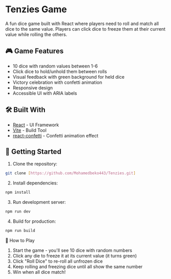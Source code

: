 # Tenzies Game

A fun dice game built with React where players need to roll and match all dice to the same value. Players can click dice to freeze them at their current value while rolling the others.

## 🎮 Game Features

- 10 dice with random values between 1-6
- Click dice to hold/unhold them between rolls
- Visual feedback with green background for held dice
- Victory celebration with confetti animation
- Responsive design
- Accessible UI with ARIA labels

## 🛠️ Built With

- [React](https://react.dev/) - UI Framework
- [Vite](https://vitejs.dev/) - Build Tool
- [react-confetti](https://www.npmjs.com/package/react-confetti) - Confetti animation effect

## 🚀 Getting Started

1. Clone the repository:

```sh
git clone [https://github.com/Mohamedbeko443/Tenzies.git]
```

2. Install dependencies:

```sh
npm install
```

3. Run development server:

```sh
npm run dev
```

4. Build for production:

```sh
npm run build
```


🎯 How to Play
1. Start the game - you'll see 10 dice with random numbers
2. Click any die to freeze it at its current value (it turns green)
3. Click "Roll Dice" to re-roll all unfrozen dice
4. Keep rolling and freezing dice until all show the same number
5. Win when all dice match!


